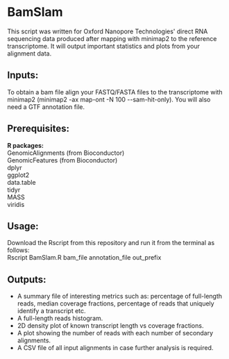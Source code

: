 # BamSlam
This script was written for Oxford Nanopore Technologies' direct RNA sequencing data produced after mapping with minimap2 to the reference transcriptome. It will output important statistics and plots from your alignment data.

## Inputs:
To obtain a bam file align your FASTQ/FASTA files to the transcriptome with minimap2 (minimap2 -ax map-ont -N 100 --sam-hit-only). You will also need a GTF annotation file. 

## Prerequisites:
<b>R packages:</b><br>
GenomicAlignments (from Bioconductor)<br>
GenomicFeatures (from Bioconductor)<br>
dplyr<br>
ggplot2<br>
data.table<br>
tidyr <br>
MASS <br>
viridis <br>

## Usage:
Download the Rscript from this repository and run it from the terminal as follows: <br>
Rscript BamSlam.R bam_file annotation_file out_prefix

## Outputs:
- A summary file of interesting metrics such as: percentage of full-length reads, median coverage fractions, percentage of reads that uniquely identify a transcript etc. <br>
- A full-length reads histogram. <br>
- 2D density plot of known transcript length vs coverage fractions. <br>
- A plot showing the number of reads with each number of secondary alignments. <br>
- A CSV file of all input alignments in case further analysis is required. <br>

